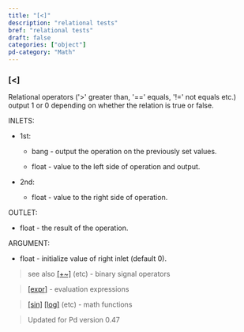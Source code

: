 ```yaml
---
title: "[<]"
description: "relational tests"
bref: "relational tests"
draft: false
categories: ["object"]
pd-category: "Math"
---
```


### [<]

Relational operators ('>' greater than, '==' equals, '!=' not equals etc.) output 1 or 0 depending on whether the relation is true or false.

INLETS:

- 1st:

  - bang - output the operation on the previously set values.

  - float - value to the left side of operation and output.

- 2nd:

  - float - value to the right side of operation.

OUTLET:

- float - the result of the operation.

ARGUMENT:

- float - initialize value of right inlet (default 0).

> see also [[+~]](../#) (etc) - binary signal operators

> [[expr]](../expr-family) - evaluation expressions

> [[sin]](../#) [[log]](../#) (etc) - math functions

> Updated for Pd version 0.47
 
